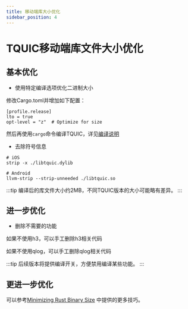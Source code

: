 ```yaml
---
title: 移动端库大小优化
sidebar_position: 4
---
```


# TQUIC移动端库文件大小优化

## 基本优化

* 使用特定编译选项优化二进制大小

修改Cargo.toml并增加如下配置：
```
[profile.release]
lto = true
opt-level = "z"  # Optimize for size
```

然后再使用`cargo`命令编译TQUIC，详见[编译说明](../getting_started/installation/)


* 去除符号信息
```
# iOS
strip -x ./libtquic.dylib

# Android
llvm-strip --strip-unneeded ./libtquic.so
```

:::tip
编译后的库文件大小约2MB，不同TQUIC版本的大小可能略有差异。
:::


## 进一步优化

* 删除不需要的功能

如果不使用h3，可以手工删除h3相关代码

如果不使用qlog，可以手工删除qlog相关代码

:::tip
后续版本将提供编译开关，方便禁用编译某些功能。
:::


## 更进一步优化

可以参考[Minimizing Rust Binary Size](https://github.com/johnthagen/min-sized-rust) 中提供的更多技巧。

